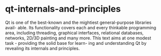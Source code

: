 qt-internals-and-principles
===========================

Qt is one of the best-known and the mightiest general-purpose libraries avail- able. Its functionality covers each and every thinkable programming area, including threading, graphical interfaces, relational databases, networks, 2D/3D painting and many more. This text aims at one modest task - providing the solid base for learn- ing and understanding Qt by revealing its internals and principles.